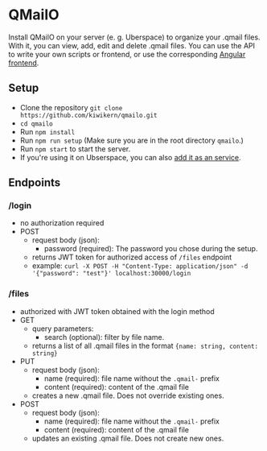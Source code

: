 # QMailO

Install QMailO on your server (e. g. Uberspace) to organize your .qmail files.
With it, you can view, add, edit and delete .qmail files.
You can use the API to write your own scripts or frontend, or use the corresponding [Angular frontend](https://github.com/kiwikern/qmailo-frontend).

## Setup
 
 * Clone the repository `git clone https://github.com/kiwikern/qmailo.git`
 * `cd qmailo`
 * Run `npm install`
 * Run `npm run setup` (Make sure you are in the root directory `qmailo`.)
 * Run `npm start` to start the server. 
 * If you're using it on Ubserspace, you can also [add it as an service](https://wiki.uberspace.de/system:daemontools).


## Endpoints

### /login
* no authorization required
* POST
  * request body (json):
    * password (required): The password you chose during the setup.
  * returns JWT token for authorized access of `/files` endpoint
  * example: `curl -X POST -H "Content-Type: application/json" -d '{"password": "test"}' localhost:30000/login`
    
### /files
* authorized with JWT token obtained with the login method
* GET
  * query parameters:
    * search (optional): filter by file name.
  * returns a list of all .qmail files in the format `{name: string, content: string}`
* PUT
  * request body (json):
    * name (required): file name without the `.qmail-` prefix
    * content (required): content of the .qmail file
  * creates a new .qmail file. Does not override existing ones.
* POST
  * request body (json):
    * name (required): file name without the `.qmail-` prefix
    * content (required): content of the .qmail file
  * updates an existing .qmail file. Does not create new ones.
    
